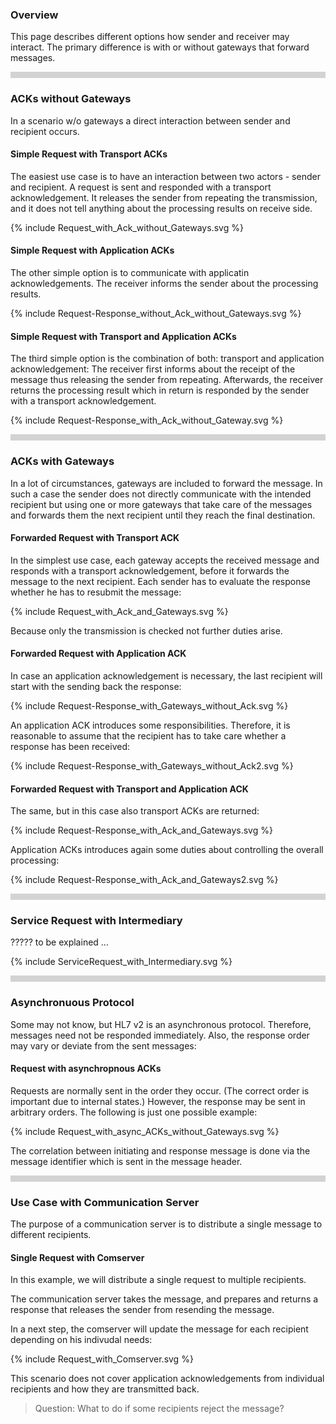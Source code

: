 <style>
hr {height:10px; border-width:0; color:lightgray; background-color:lightgray}
</style>

### Overview

This page describes different options how sender and receiver may interact.
The primary difference is with or without gateways that forward messages.

<hr/>

### ACKs without Gateways

In a scenario w/o gateways a direct interaction between sender and recipient occurs.

#### Simple Request with Transport ACKs

The easiest use case is to have an interaction between two actors - sender and recipient.
A request is sent and responded with a transport acknowledgement.
It releases the sender from repeating the transmission,
and it does not tell anything about the processing results on receive side.

<div width="500px">
{% include Request_with_Ack_without_Gateways.svg %}
</div>

#### Simple Request with Application ACKs

The other simple option is to communicate with applicatin acknowledgements.
The receiver informs the sender about the processing results.

<div width="500px">
{% include Request-Response_without_Ack_without_Gateways.svg %}
</div>

#### Simple Request with Transport and Application ACKs

The third simple option is the combination of both: transport and application acknowledgement:
The receiver first informs about the receipt of the message thus releasing the sender from repeating.
Afterwards, the receiver returns the processing result which in return is responded by the sender with 
a transport acknowledgement.

<div width="500px">
{% include Request-Response_with_Ack_without_Gateway.svg %}
</div>


<hr/>

### ACKs with Gateways

In a lot of circumstances, gateways are included to forward the message.
In such a case the sender does not directly communicate with the intended recipient 
but using one or more gateways that take care of the messages and forwards them the next recipient
until they reach the final destination.

#### Forwarded Request with Transport ACK

In the simplest use case, each gateway accepts the received message and responds with
a transport acknowledgement, before it forwards the message to the next recipient.
Each sender has to evaluate the response whether he has to resubmit the message:

<div width="500px">
{% include Request_with_Ack_and_Gateways.svg %}
</div>

Because only the transmission is checked not further duties arise.

#### Forwarded Request with Application ACK

In case an application acknowledgement is necessary, the last recipient will start
with the sending back the response:

<div width="500px">
{% include Request-Response_with_Gateways_without_Ack.svg %}
</div>

An application ACK introduces some responsibilities. Therefore, it is reasonable to assume
that the recipient has to take care whether a response has been received:

<div width="500px">
{% include Request-Response_with_Gateways_without_Ack2.svg %}
</div>

#### Forwarded Request with Transport and Application ACK

The same, but in this case also transport ACKs are returned:

<div width="500px">
{% include Request-Response_with_Ack_and_Gateways.svg %}
</div>

Application ACKs introduces again some duties about controlling the overall processing:

<div width="500px">
{% include Request-Response_with_Ack_and_Gateways2.svg %}
</div>

<hr/>

### Service Request with Intermediary

????? to be explained ...

<div width="500px">
{% include ServiceRequest_with_Intermediary.svg %}
</div>


<hr/>

### Asynchronuous Protocol

Some may not know, but HL7 v2 is an asynchronous protocol.
Therefore, messages need not be responded immediately.
Also, the response order may vary or deviate from the sent messages:

#### Request with asynchropnous ACKs

Requests are normally sent in the order they occur. (The correct order is important due to internal states.)
However, the response may be sent in arbitrary orders. The following is just one possible example:

<div width="500px">
{% include Request_with_async_ACKs_without_Gateways.svg %}
</div>

The correlation between initiating and response message is done via the message identifier which is sent in the message header.

<hr/>

### Use Case with Communication Server

The purpose of a communication server is to distribute a single message to different recipients.

#### Single Request with Comserver

In this example, we will distribute a single request to multiple recipients.

The communication server takes the message, and prepares and returns a response that releases
the sender from resending the message.

In a next step, the comserver will update the message for each recipient depending on his indivudal needs:

<div width="500px">
{% include Request_with_Comserver.svg %}
</div>

This scenario does not cover application acknowledgements from individual recipients and how they are 
transmitted back. 

> Question: What to do if some recipients reject the message?

